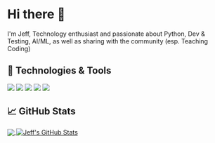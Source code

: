 # Hi there 👋

I'm Jeff, Technology enthusiast and passionate about Python, Dev & Testing, AI/ML, as well as sharing with the community (esp. Teaching Coding)

## 🔧 Technologies & Tools
![](https://img.shields.io/badge/Code-Python-informational?style=flat&logo=python&logoColor=white&color=2bbc8a)
![](https://img.shields.io/badge/Code-C-informational?style=flat&logo=c&logoColor=white&color=2bbc8a)
![](https://img.shields.io/badge/Code-OCaml-informational?style=flat&logo=ocaml&logoColor=white&color=2bbc8a)
![](https://img.shields.io/badge/Shell-Bash-informational?style=flat&logo=gnu-bash&logoColor=white&color=2bbc8a)
![](https://img.shields.io/badge/Editors-VSCode-informational?style=flat&logoColor=blue&color=0078d7)

## &#x1f4c8; GitHub Stats

<a href="https://github.com/jfthuong/jfthuong">
  <img align="center" src="https://github-readme-stats.vercel.app/api/top-langs/?username=jfthuong&hide=java,html&title_color=ffffff&text_color=c9cacc&icon_color=2bbc8a&bg_color=1d1f21" />
</a>
<a href="https://github.com/jfthuong/jfthuong">
  <img align="center" src="https://github-readme-stats.vercel.app/api?username=jfthuong&show_icons=true&line_height=27&count_private=true&title_color=ffffff&text_color=c9cacc&icon_color=2bbc8a&bg_color=1d1f21" alt="Jeff's GitHub Stats" />
</a>
